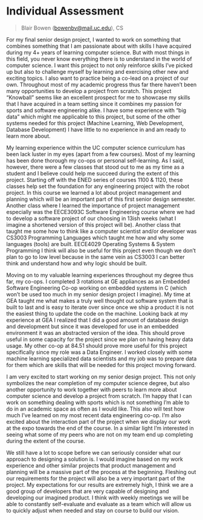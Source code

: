 # Individual Assessment

> Blair Bowen (bowenbv@mail.uc.edu), CS

For my final senior design project, I wanted to work on something that combines something that I am passionate about with skills I have acquired during my 4+ years of learning computer science. But with most things in this field, you never know everything there is to understand in the world of computer science. I want this project to not only reinforce skills I’ve picked up but also to challenge myself by learning and exercising other new and exciting topics. I also want to practice being a co-lead on a project of our own. Throughout most of my academic progress thus far there haven’t been many opportunities to develop a project from scratch. This project “Knowball” seems like an excellent prospect for me to showcase my skills that I have acquired in a team setting since it combines my passion for sports and software engineering alike. I have some experience with “big data” which might me applicable to this project, but some of the other systems needed for this project (Machine Learning, Web Development, Database Development) I have little to no experience in and am ready to learn more about.

My learning experience within the UC computer science curriculum has been lack luster in my eyes (apart from a few courses). Most of my learning has been done thorough my co-ops or personal self-learning. As I said, however, there were a few classes that stood out to me as my time as a student and I believe could help me succeed during the extent of this project. Starting off with the ENED series of courses 1100 & 1120, these classes help set the foundation for any engineering project with the robot project. In this course we learned a lot about project management and planning which will be an important part of this first senior design semester. Another class where I learned the importance of project management especially was the EECE3093C Software Engineering course where we had to develop a software project of our choosing in 13ish weeks (what I imagine a shortened version of this project will be). Another class that taught me some how to think like a computer scientist and/or developer was CS3003 Programming Languages which taught me how and why some languages (tools) are built. EECE4029 Operating Systems & System Programming I think will also be useful for this project even though we don’t plan to go to low level because in the same vein as CS3003 I can better think and understand how and why logic should be built.

Moving on to my valuable learning experiences throughout my degree thus far, my co-ops. I completed 3 rotations at GE appliances as an Embedded Software Engineering Co-op working on embedded systems in C (which won’t be used too much in my senior design project I imagine). My time at GEA taught me what makes a truly well thought out software system that is built to last and is easy to iterate over since once we ship a product it is not the easiest thing to update the code on the machine. Looking back at my experience at GEA I realized that I did a good amount of database design and development but since it was developed for use in an embedded environment it was an abstracted version of the idea. This should prove useful in some capacity for the project since we plan on having heavy data usage. My other co-op at 84.51 should prove more useful for this project specifically since my role was a Data Engineer. I worked closely with some machine learning specialized data scientists and my job was to prepare data for them which are skills that will be needed for this project moving forward.

I am very excited to start working on my senior design project. This not only symbolizes the near completion of my computer science degree, but also another opportunity to work together with peers to learn more about computer science and develop a project from scratch. I’m happy that I can work on something dealing with sports which is not something I’m able to do in an academic space as often as I would like. This also will test how much I’ve learned on my most recent data engineering co-op. I’m also excited about the interaction part of the project when we display our work at the expo towards the end of the course. In a similar light I’m interested in seeing what some of my peers who are not on my team end up completing during the extent of the course.

We still have a lot to scope before we can seriously consider what our approach to designing a solution is. I would imagine based on my work experience and other similar projects that product management and planning will be a massive part of the process at the beginning. Fleshing out our requirements for the project will also be a very important part of the project. My expectations for our results are extremely high, I think we are a good group of developers that are very capable of designing and developing our imagined product. I think with weekly meetings we will be able to constantly self-evaluate and evaluate as a team which will allow us to quickly adjust when needed and stay on course to build our vision.
